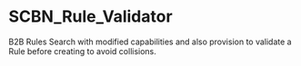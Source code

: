 # SCBN_Rule_Validator
B2B Rules Search with modified capabilities and also provision to validate a Rule before creating to avoid collisions.
